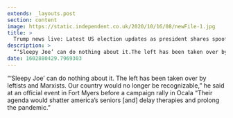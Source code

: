 ```yaml
--- 
extends: _layouts.post 
section: content 
image: https://static.independent.co.uk/2020/10/16/08/newFile-1.jpg 
title: > 
  Trump news live: Latest US election updates as president shares spoof Biden news story 
description: > 
  “‘Sleepy Joe’ can do nothing about it.The left has been taken over by leftists and Marxists.Our country would no longer be recognizable,” he said at an official event in Fort Myers before a campaign rally in Ocala “Their agenda would shatter america’s seniors [and] delay therapies and prolong the pandemic.” 
date: 1602880429.7969303 
--- 
```

“‘Sleepy Joe’ can do nothing about it. The left has been taken over by leftists and Marxists. Our country would no longer be recognizable,” he said at an official event in Fort Myers before a campaign rally in Ocala “Their agenda would shatter america’s seniors [and] delay therapies and prolong the pandemic.”